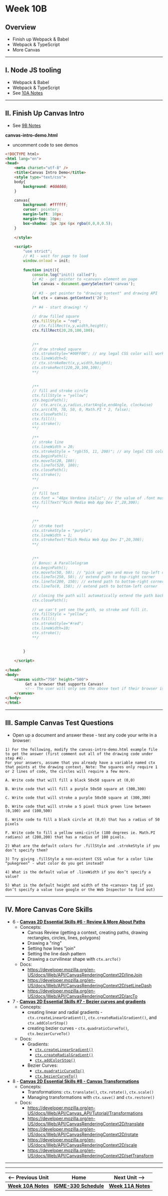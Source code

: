 # Week 10B

## Overview
- Finish up Webpack & Babel
- Webpack & TypeScript
- More Canvas

<hr>

## I. Node JS tooling
- Webpack & Babel
- Webpack & TypeScript
- See [10A Notes](./10A.md)

<hr>

## II. Finish Up Canvas Intro

- See [9B Notes](./9B.md)

**canvas-intro-demo.html**
 - uncomment code to see demos

```html
<!DOCTYPE html>
<html lang="en">
<head>
	<meta charset="utf-8" />
	<title>Canvas Intro Demo</title>
	<style type="text/css">
	body{
		background: #dddddd;
 	}

	canvas{
		background: #ffffff;
		cursor: pointer;
		margin-left: 10px;
		margin-top: 10px;
		box-shadow: 3px 3px 6px rgba(0,0,0,0.5);
 	}
	
	</style>
	
	<script>
		"use strict";
		// #1 - wait for page to load
		window.onload = init; 
		
		function init(){
			console.log("init() called");
			// #2 - get pointer to <canvas> element on page
			let canvas = document.querySelector('canvas');
			
			// #3 - get pointer to "drawing context" and drawing API
			let ctx = canvas.getContext('2d');
			
			/* #4 - start drawing! */
			
			// draw filled square
			ctx.fillStyle = "red"; 
			// ctx.fillRect(x,y,width,height);
			ctx.fillRect(20,20,100,100);
			
			
			/** 
			// draw stroked square
			ctx.strokeStyle="#00FF00"; // any legal CSS color will work for .fillStyle or .strokeStyle
			ctx.lineWidth=5;
			// ctx.strokeRect(x,y,width,height);
			ctx.strokeRect(220,20,100,100);
			**/
			
			
			/**
			// fill and stroke circle
			ctx.fillStyle = "yellow";
			ctx.beginPath();
			//  ctx.arc(x,y,radius,startAngle,endAngle, clockwise)
			ctx.arc(470, 70, 50, 0, Math.PI * 2, false); 
			ctx.closePath();
 			ctx.fill();
 			ctx.stroke();
 			**/
 			
			/**
			// stroke line
			ctx.lineWidth = 20; 
			ctx.strokeStyle = "rgb(55, 11, 200)"; // any legal CSS color will work for .fillStyle or .strokeStyle
			ctx.beginPath(); 
			ctx.moveTo(20, 180);
			ctx.lineTo(520, 180); 
			ctx.closePath(); 
			ctx.stroke();
			**/
			
			/**
			// fill text
			ctx.font = "48px Verdana italic"; // the value of .font must be a valid CSS declaration
			ctx.fillText("Rich Media Web App Dev I",20,300);
			**/
			
			
			/**
			// stroke text
			ctx.strokeStyle = "purple";
			ctx.lineWidth = 1; 
			ctx.strokeText("Rich Media Web App Dev I",20,300);
			**/
			
			
			/**
			// Bonus: A Parallelogram
			ctx.beginPath();
            ctx.moveTo(50, 50); // "pick up" pen and move to top-left corner
            ctx.lineTo(250, 50); // extend path to top-right corner
            ctx.lineTo(200, 150); // extend path to bottom-right corner
            ctx.lineTo(0, 150); // extend path to bottom-left corner
            
            // closing the path will automatically extend the path back to (50,50) where it started
            ctx.closePath();
            
            // we can't yet see the path, so stroke and fill it.
            ctx.fillStyle = "yellow"; 
            ctx.fill();
            ctx.strokeStyle="#red";
            ctx.lineWidth=10; 
			ctx.stroke();
			**/
			
			
		}
		
	</script>
	
</head>
<body>
	<canvas width="750" height="500">
         Get a browser that supports Canvas!
         <!-- The user will only see the above text if their browser is older and doesn't support <canvas> -->
	</canvas>
</body>
</html>
```

<hr>

## III. Sample Canvas Test Questions

- Open up a document and answer these - test any code your write in a browser:

```
1) For the following, modify the canvas-intro-demo.html example file to get the answer (first comment out all of the drawing code under step #4).
For your answers, assume that you already have a variable named ctx that points at the drawing context. Note: The squares only require 1 or 2 lines of code, the circles will require a few more.

A. Write code that will fill a black 50x50 square at (0,0)

B. Write code that will fill a purple 50x50 square at (300,300)

C. Write code that will stroke a purple 50x50 square at (300,300)

D. Write code that will stroke a 5 pixel thick green line between (0,100) and (100,500)

E. Write code to fill a black circle at (0,0) that has a radius of 50 pixels

F. Write code to fill a yellow semi-circle (180 degrees ie. Math.PI radians) at (200,200) that has a radius of 100 pixels.

2) What are the default colors for .fillStyle and .strokeStyle if you don’t specify them?

3) Try giving .fillStyle a non-existent CSS value for a color like “pukegreen” - what color do you get instead?

4) What is the default value of .lineWidth if you don’t specify a value?

5) What is the default height and width of the <canvas> tag if you don’t specify a value (use google or the Web Inspector to find out)
```

<hr>

## IV. More Canvas Core Skills

- 6 - [**Canvas 2D Essential Skills #6 - Review & More About Paths**](https://github.com/tonethar/IGME-330-Master/blob/master/notes/6-review-and-more-about-paths.md)
  - Concepts:
    - Canvas Review (getting a context, creating paths, drawing rectangles, circles, lines, polygons)
    - Drawing a "ring"
    - Setting how lines "join"
    - Setting the line dash pattern
    - Drawing a curvilinear shape with `ctx.arcTo()`
  - Docs:
    - https://developer.mozilla.org/en-US/docs/Web/API/CanvasRenderingContext2D/lineJoin
    - https://developer.mozilla.org/en-US/docs/Web/API/CanvasRenderingContext2D/setLineDash
    - https://developer.mozilla.org/en-US/docs/Web/API/CanvasRenderingContext2D/arcTo
- 7 - [**Canvas 2D Essential Skills #7 - Bezier curves and gradients**](https://github.com/tonethar/IGME-330-Master/blob/master/notes/7-bezier-curves-and-gradients.md)
  - Concepts:
    - creating linear and radial gradients - `ctx.createLinearGradient()`, `ctx.createRadialGradient()`, and `ctx.addColorStop()`
    - creating bezier curves - `ctx.quadraticCurveTo()`, `ctx.bezierCurveTo()`
   - Docs:
     - Gradients:
       - [`ctx.createLinearGradient()`](https://developer.mozilla.org/en-US/docs/Web/API/CanvasRenderingContext2D/createLinearGradient)
       - [`ctx.createRadialGradient()`](https://developer.mozilla.org/en-US/docs/Web/API/CanvasRenderingContext2D/createRadialGradient)
       - [`ctx.addColorStop()`](https://developer.mozilla.org/en-US/docs/Web/API/CanvasGradient/addColorStop)
     - Bezier Curves:
       - [`ctx.quadraticCurveTo()`](https://developer.mozilla.org/en-US/docs/Web/API/CanvasRenderingContext2D/quadraticCurveTo)
       - [`ctx.bezierCurveTo()`](https://developer.mozilla.org/en-US/docs/Web/API/CanvasRenderingContext2D/bezierCurveTo)
- 8 - [**Canvas 2D Essential Skills #8 - Canvas Transformations**](https://github.com/tonethar/IGME-330-Master/blob/master/notes/8-canvas-transformations.md)
  - Concepts:
    - Transformations: `ctx.translate()`, `ctx.rotate()`, `ctx.scale()`
    - Managing transformations with `ctx.save()` and `ctx.restore()`
  - Docs:
    - https://developer.mozilla.org/en-US/docs/Web/API/Canvas_API/Tutorial/Transformations
    - https://developer.mozilla.org/en-US/docs/Web/API/CanvasRenderingContext2D/translate
    - https://developer.mozilla.org/en-US/docs/Web/API/CanvasRenderingContext2D/rotate
    - https://developer.mozilla.org/en-US/docs/Web/API/CanvasRenderingContext2D/scale
    - https://developer.mozilla.org/en-US/docs/Web/API/CanvasRenderingContext2D/setTransform

<hr><hr>


| <-- Previous Unit | Home | Next Unit -->
| --- | --- | --- 
| [**Week 10A Notes**](10A.md)  |  [**IGME-330 Schedule**](../schedule.md) | [**Week 11A Notes**](11A.md) 
